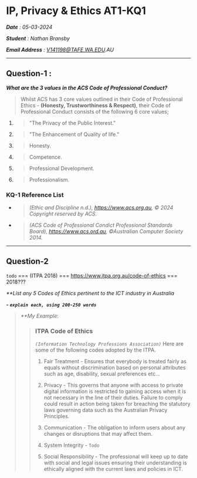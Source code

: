 # IP, Privacy & Ethics AT1-KQ1

_**Date** : 05-03-2024_

_**Student** : Nathan Bransby_

_**Email Address** : V141198@TAFE.WA.EDU.AU_

---

## Question-1 :
_**What are the 3 values in the ACS Code of Professional Conduct?**_

> Whilst ACS has 3 core values outlined in their Code of Professional Ethics - **(Honesty, Trustworthiness & Respect)**, their Code of Professional Conduct consists of the following 6 core values;
>
 1. > "The Privacy of the Public Interest."
2. > "The Enhancement of Quality of life."
3. > Honesty.
4. > Competence.
5. > Professional Development.
6. > Professionalism.

### KQ-1 Reference List
- >_(Ethic and Discipline n.d.), https://www.acs.org.au, © 2024 Copyright reserved by ACS._

- >_(ACS Code of Professional Condict Professional Standards Board), https://www.acs.ord.au, ©Australian Computer Society 2014._

---
## Question-2
``todo`` === (ITPA 2018) === https://www.itpa.org.au/code-of-ethics === 2018???

_**List any 5 Codes of Ethics pertinent to the ICT industry in Australia_

_**- ``explain each, using 200-250 words``**_

> _**My Example_:
>
> > ### ITPA Code of Ethics
> > _`(Information Technology Professions Association)`_
> Here are some of the following codes adopted by the ITPA.
> >
> > 1. Fair Treatment - Ensures that everybody is treated fairly as equals without 
> > discrimination based on personal attributes such as age, disability, sexual preferences 
> > etc...
> >
> > 2. Privacy - This governs that anyone with access to private digital information is restricted to gaining access when it is not necessary in the line of their duties. Failure to comply could result in action being taken for breaching the statutory laws governing data such as the Australian Privacy Principles.
> >
> > 3. Communication - The obligation to inform users about any changes or disruptions that may affect them.
> > 
> > 4. System Integrity -
``Todo``
> >
> > 5. Social Responsibility - The professional will keep up to date with social and legal issues ensuring their understanding is ethically aligned with the current laws and policies in ICT.